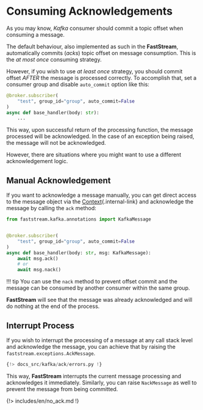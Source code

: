 # Consuming Acknowledgements

As you may know, *Kafka* consumer should commit a topic offset when consuming a message.

The default behaviour, also implemented as such in the **FastStream**, automatically commits (*acks*) topic offset on message consumption. This is the *at most once* consuming strategy.

However, if you wish to use *at least once* strategy, you should commit offset *AFTER* the message is processed correctly. To accomplish that, set a consumer group and disable `auto_commit` option like this:

```python
@broker.subscriber(
    "test", group_id="group", auto_commit=False
)
async def base_handler(body: str):
    ...
```

This way, upon successful return of the processing function, the message processed will be acknowledged. In the case of an exception being raised, the message will not be acknowledged.

However, there are situations where you might want to use a different acknowledgement logic.

## Manual Acknowledgement

If you want to acknowledge a message manually, you can get direct access to the message object via the [Context](../getting-started/context/existed.md){.internal-link} and acknowledge the message by calling the `ack` method:

```python
from faststream.kafka.annotations import KafkaMessage


@broker.subscriber(
    "test", group_id="group", auto_commit=False
)
async def base_handler(body: str, msg: KafkaMessage):
    await msg.ack()
    # or
    await msg.nack()
```

!!! tip
    You can use the `nack` method to prevent offset commit and the message can be consumed by another consumer within the same group.

**FastStream** will see that the message was already acknowledged and will do nothing at the end of the process.

## Interrupt Process

If you wish to interrupt the processing of a message at any call stack level and acknowledge the message, you can achieve that by raising the `faststream.exceptions.AckMessage`.

``` python linenums="1" hl_lines="2 18"
{!> docs_src/kafka/ack/errors.py !}
```

This way, **FastStream** interrupts the current message processing and acknowledges it immediately. Similarly, you can raise `NackMessage` as well to prevent the message from being committed.

{!> includes/en/no_ack.md !}
